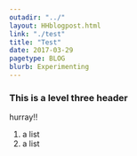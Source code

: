 ```yaml
---
outadir: "../"
layout: HHblogpost.html
link: "./test"
title: "Test"
date: 2017-03-29
pagetype: BLOG
blurb: Experimenting
---
```

### This is a level three header

hurray!!

1. a list
2. a list

